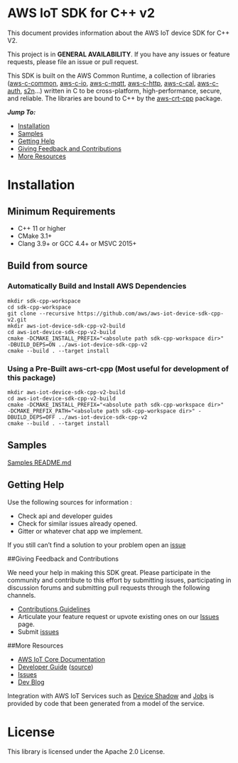 # AWS IoT SDK for C++ v2
This document provides information about the AWS IoT device SDK for C++ V2.

This project is in **GENERAL AVAILABILITY**. If you have any issues or feature
requests, please file an issue or pull request.

This SDK is built on the AWS Common Runtime, a collection of libraries
([aws-c-common](https://github.com/awslabs/aws-c-common),
[aws-c-io](https://github.com/awslabs/aws-c-io),
[aws-c-mqtt](https://github.com/awslabs/aws-c-mqtt),
[aws-c-http](https://github.com/awslabs/aws-c-http),
[aws-c-cal](https://github.com/awslabs/aws-c-cal),
[aws-c-auth](https://github.com/awslabs/aws-c-auth),
[s2n](https://github.com/awslabs/s2n)...) written in C to be
cross-platform, high-performance, secure, and reliable. The libraries are bound
to C++ by the [aws-crt-cpp](https://github.com/awslabs/aws-crt-cpp) package.

*__Jump To:__*
* [Installation](_#Installation_)
* [Samples](https://github.com/aws/aws-iot-device-sdk-cpp-v2/blob/master/samples/README.md)
* [Getting Help](_#Getting-Help_)
* [Giving Feedback and Contributions](_#Giving-Feedback-and-Contributions)
* [More Resources](_#More-Resources_)

# Installation

## Minimum Requirements
*   C++ 11 or higher
*   CMake 3.1+
*   Clang 3.9+ or GCC 4.4+ or MSVC 2015+


## Build from source
### Automatically Build and Install AWS Dependencies
```
mkdir sdk-cpp-workspace
cd sdk-cpp-workspace
git clone --recursive https://github.com/aws/aws-iot-device-sdk-cpp-v2.git
mkdir aws-iot-device-sdk-cpp-v2-build
cd aws-iot-device-sdk-cpp-v2-build
cmake -DCMAKE_INSTALL_PREFIX="<absolute path sdk-cpp-workspace dir>"  -DBUILD_DEPS=ON ../aws-iot-device-sdk-cpp-v2
cmake --build . --target install
```
### Using a Pre-Built aws-crt-cpp (Most useful for development of this package)

```
mkdir aws-iot-device-sdk-cpp-v2-build
cd aws-iot-device-sdk-cpp-v2-build
cmake -DCMAKE_INSTALL_PREFIX="<absolute path sdk-cpp-workspace dir>"  -DCMAKE_PREFIX_PATH="<absolute path sdk-cpp-workspace dir>" -DBUILD_DEPS=OFF ../aws-iot-device-sdk-cpp-v2
cmake --build . --target install
```

## Samples

[Samples README.md](https://github.com/aws/aws-iot-device-sdk-cpp-v2/blob/master/samples/README.md)


## Getting Help

Use the following sources for information :

*   Check api and developer guides
*   Check for similar issues already opened.
*   Gitter or whatever chat app we implement.

If you still can’t find a solution to your problem open an [issue](.issues)


##Giving Feedback and Contributions

We need your help in making this SDK great. Please participate in the community and contribute to this effort by submitting issues, participating in discussion forums and submitting pull requests through the following channels.

*   [Contributions Guidelines](https://github.com/aws/aws-iot-device-sdk-cpp-v2/blob/master/CONTRIBUTING.md)
*   Articulate your feature request or upvote existing ones on our [Issues](https://github.com/aws/aws-iot-device-sdk-cpp-v2/issues?q=is%3Aissue+is%3Aopen+label%3Afeature-request) page.
*   Submit [issues](https://github.com/aws/aws-iot-device-sdk-cpp-v2/issues)


##More Resources

*   [AWS IoT Core Documentation](https://docs.aws.amazon.com/iot/)
*   [Developer Guide](https://docs.aws.amazon.com/iot/latest/developerguide/what-is-aws-iot.html) ([source](https://github.com/awsdocs/aws-iot-docs))
*   [Issues](https://github.com/aws/aws-iot-device-sdk-cpp-v2/issues)
*   [Dev Blog](https://aws.amazon.com/blogs/?awsf.blog-master-iot=category-internet-of-things%23amazon-freertos%7Ccategory-internet-of-things%23aws-greengrass%7Ccategory-internet-of-things%23aws-iot-analytics%7Ccategory-internet-of-things%23aws-iot-button%7Ccategory-internet-of-things%23aws-iot-device-defender%7Ccategory-internet-of-things%23aws-iot-device-management%7Ccategory-internet-of-things%23aws-iot-platform)

Integration with AWS IoT Services such as
[Device Shadow](https://docs.aws.amazon.com/iot/latest/developerguide/iot-device-shadows.html)
and [Jobs](https://docs.aws.amazon.com/iot/latest/developerguide/iot-jobs.html)
is provided by code that been generated from a model of the service.

# License

This library is licensed under the Apache 2.0 License.